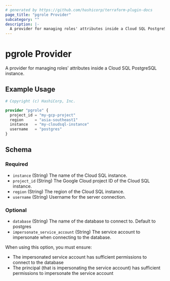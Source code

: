 ```yaml
---
# generated by https://github.com/hashicorp/terraform-plugin-docs
page_title: "pgrole Provider"
subcategory: ""
description: |-
  A provider for managing roles' attributes inside a Cloud SQL PostgreSQL instance.
---
```


# pgrole Provider

A provider for managing roles' attributes inside a Cloud SQL PostgreSQL instance.

## Example Usage

```terraform
# Copyright (c) HashiCorp, Inc.

provider "pgrole" {
  project_id = "my-gcp-project"
  region     = "asia-southeast1"
  instance   = "my-cloudsql-instance"
  username   = "postgres"
}
```

<!-- schema generated by tfplugindocs -->
## Schema

### Required

- `instance` (String) The name of the Cloud SQL instance.
- `project_id` (String) The Google Cloud project ID of the Cloud SQL instance.
- `region` (String) The region of the Cloud SQL instance.
- `username` (String) Username for the server connection.

### Optional

- `database` (String) The name of the database to connect to. Default to postgres
- `impersonate_service_account` (String) The service account to impersonate when connecting to the database.

When using this option, you must ensure:

  * The impersonated service account has sufficient permissions to connect to the database
  * The principal (that is impersonating the service account) has sufficient permissions to impersonate the service account
